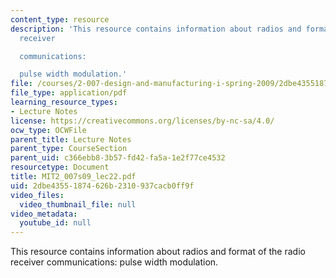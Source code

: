 ```yaml
---
content_type: resource
description: 'This resource contains information about radios and format of the radio
  receiver

  communications:

  pulse width modulation.'
file: /courses/2-007-design-and-manufacturing-i-spring-2009/2dbe43551874626b2310937cacb0ff9f_MIT2_007s09_lec22.pdf
file_type: application/pdf
learning_resource_types:
- Lecture Notes
license: https://creativecommons.org/licenses/by-nc-sa/4.0/
ocw_type: OCWFile
parent_title: Lecture Notes
parent_type: CourseSection
parent_uid: c366ebb8-3b57-fd42-fa5a-1e2f77ce4532
resourcetype: Document
title: MIT2_007s09_lec22.pdf
uid: 2dbe4355-1874-626b-2310-937cacb0ff9f
video_files:
  video_thumbnail_file: null
video_metadata:
  youtube_id: null
---
```

This resource contains information about radios and format of the radio receiver
communications:
pulse width modulation.
